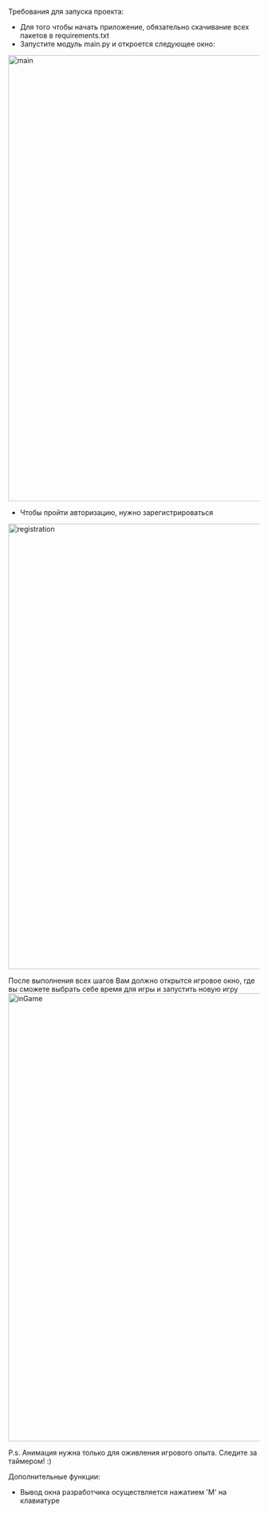 Требования для запуска проекта:
- Для того чтобы начать приложение, обязательно скачивание всех пакетов в requirements.txt
- Запустите модуль main.py и откроется следующее окно:

<img width="894" alt="main" src="https://github.com/user-attachments/assets/d3a7c8b3-e039-4d5b-a2e9-93963eeeefd0" />

- Чтобы пройти авторизацию, нужно зарегистрироваться
<img width="893" alt="registration" src="https://github.com/user-attachments/assets/91351ef1-56eb-454e-b7cc-57ef31f3b7cb" />

После выполнения всех шагов Вам должно открытся игровое окно, где вы сможете выбрать себе время для игры и запустить новую игру
<img width="898" alt="inGame" src="https://github.com/user-attachments/assets/9e9a6f29-c98c-4c9b-8314-9928b70ed0c4" />

P.s. Анимация нужна только для оживления игрового опыта. Следите за таймером! :)

Дополнительные функции:
- Вывод окна разработчика осуществляется нажатием 'M' на клавиатуре

